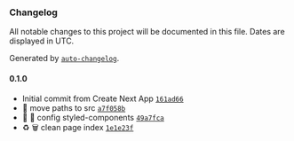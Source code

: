### Changelog

All notable changes to this project will be documented in this file. Dates are displayed in UTC.

Generated by [`auto-changelog`](https://github.com/CookPete/auto-changelog).

#### 0.1.0

- Initial commit from Create Next App [`161ad66`](https://github.com/joaotanaca/pokenext/commit/161ad665c746befae44e2f2f0586be8cfdbbc1f3)
- 🚚 move paths to src [`a7f058b`](https://github.com/joaotanaca/pokenext/commit/a7f058bcd7a67b69d64bbb852cf78133595f695a)
- 💄 🔧 config styled-components [`49a7fca`](https://github.com/joaotanaca/pokenext/commit/49a7fca333bbe2f786feebd194bda770f22acf25)
- ♻️ 🗑️ clean page index [`1e1e23f`](https://github.com/joaotanaca/pokenext/commit/1e1e23f308df2cf92a796df0795e2ccc5bf3b31c)

